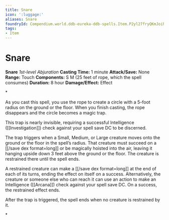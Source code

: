 ```yaml
---
title: Snare
icon: ':luggage:'
aliases: Snare
foundryId: Compendium.world.ddb-eureka-ddb-spells.Item.P2yl27fryQKmJoih
tags:
- Item
---
```


# Snare

**Snare**
_1st-level Abjuration_
**Casting Time:** 1 minute
**Attack/Save:** None
**Range:** Touch
**Components:** S M (25 feet of rope, which the spell consumes)
**Duration:** 8 hour
**Damage/Effect:** Effect

*<p class="Core-Styles_Core-Body">As you cast this spell, you use the rope to create a circle with a 5-foot radius on the ground or the floor. When you finish casting, the rope disappears and the circle becomes a magic trap.</p>
<p class="Core-Styles_Core-Body">This trap is nearly invisible, requiring a successful Intelligence ([[Investigation]]) check against your spell save DC to be discerned.</p>
<p class="Core-Styles_Core-Body">The trap triggers when a Small, Medium, or Large creature moves onto the ground or the floor in the spell’s radius. That creature must succeed on a [[/save dex format=long]] or be magically hoisted into the air, leaving it hanging upside down 3 feet above the ground or the floor. The creature is restrained there until the spell ends.</p>
<p class="Core-Styles_Core-Body">A restrained creature can make a [[/save dex format=long]] at the end of each of its turns, ending the effect on itself on a success. Alternatively, the creature or someone else who can reach it can use an action to make an Intelligence ([[Arcana]]) check against your spell save DC. On a success, the restrained effect ends.</p>
<p class="Core-Styles_Core-Body">After the trap is triggered, the spell ends when no creature is restrained by it.</p>*